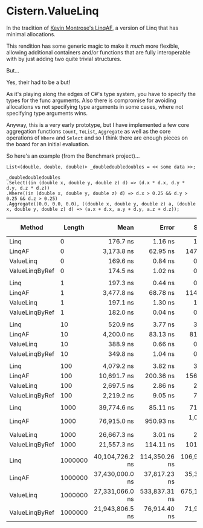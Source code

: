 # Cistern.ValueLinq

In the tradition of [Kevin Montrose's LinqAF](https://github.com/kevin-montrose/LinqAF), a version of Linq that has minimal allocations.

This rendition has some generic magic to make it _much_ more flexible, allowing additional containers and/or functions that are fully interoperable with by just adding two quite trivial structures.

But...

Yes, their had to be a but!

As it's playing along the edges of C#'s type system, you have to specify the types for the func arguments. Also there is compromise for avoiding allocations vs not specifying type arguments in some cases, where not specifying type arguments wins.

Anyway, this is a very early prototype, but I have implemented a few core aggregation functions `Count`, `ToList`, `Aggregate` as well as the core operations of `Where` and `Select` and so I think there are enough pieces on the board for an initial evaluation.

So here's an example (from the Benchmark project)...

```
List<(double, double, double)> _doubledoubledoubles = << some data >>;

_doubledoubledoubles
.Select((in (double x, double y, double z) d) => (d.x * d.x, d.y * d.y, d.z * d.z))
.Where((in (double x, double y, double z) d) => d.x > 0.25 && d.y > 0.25 && d.z > 0.25)
.Aggregate((0.0, 0.0, 0.0), ((double x, double y, double z) a, (double x, double y, double z) d) => (a.x + d.x, a.y + d.y, a.z + d.z));
```

|         Method |  Length |            Mean |         Error |        StdDev | Ratio | RatioSD |  Gen 0 | Gen 1 | Gen 2 | Allocated |
|--------------- |-------- |----------------:|--------------:|--------------:|------:|--------:|-------:|------:|------:|----------:|
|           Linq |       0 |        176.7 ns |       1.16 ns |       1.09 ns |  1.00 |    0.00 | 0.0420 |     - |     - |     176 B |
|         LinqAF |       0 |      3,173.8 ns |      62.95 ns |     147.14 ns | 18.22 |    0.93 |      - |     - |     - |         - |
|      ValueLinq |       0 |        169.6 ns |       0.84 ns |       0.78 ns |  0.96 |    0.01 |      - |     - |     - |         - |
| ValueLinqByRef |       0 |        174.5 ns |       1.02 ns |       0.96 ns |  0.99 |    0.01 |      - |     - |     - |         - |
|                |         |                 |               |               |       |         |        |       |       |           |
|           Linq |       1 |        197.3 ns |       0.44 ns |       0.41 ns |  1.00 |    0.00 | 0.0420 |     - |     - |     176 B |
|         LinqAF |       1 |      3,477.8 ns |      68.78 ns |     114.92 ns | 17.74 |    0.60 |      - |     - |     - |         - |
|      ValueLinq |       1 |        197.1 ns |       1.30 ns |       1.22 ns |  1.00 |    0.01 |      - |     - |     - |         - |
| ValueLinqByRef |       1 |        182.0 ns |       0.04 ns |       0.04 ns |  0.92 |    0.00 |      - |     - |     - |         - |
|                |         |                 |               |               |       |         |        |       |       |           |
|           Linq |      10 |        520.9 ns |       3.77 ns |       3.53 ns |  1.00 |    0.00 | 0.0420 |     - |     - |     176 B |
|         LinqAF |      10 |      4,200.0 ns |      83.13 ns |      81.65 ns |  8.06 |    0.16 |      - |     - |     - |         - |
|      ValueLinq |      10 |        388.9 ns |       0.66 ns |       0.59 ns |  0.75 |    0.01 |      - |     - |     - |         - |
| ValueLinqByRef |      10 |        349.8 ns |       1.04 ns |       0.97 ns |  0.67 |    0.00 |      - |     - |     - |         - |
|                |         |                 |               |               |       |         |        |       |       |           |
|           Linq |     100 |      4,079.2 ns |       3.82 ns |       3.57 ns |  1.00 |    0.00 | 0.0381 |     - |     - |     176 B |
|         LinqAF |     100 |     10,691.7 ns |     200.36 ns |     156.43 ns |  2.62 |    0.04 |      - |     - |     - |         - |
|      ValueLinq |     100 |      2,697.5 ns |       2.86 ns |       2.24 ns |  0.66 |    0.00 |      - |     - |     - |         - |
| ValueLinqByRef |     100 |      2,219.2 ns |       9.05 ns |       7.07 ns |  0.54 |    0.00 |      - |     - |     - |         - |
|                |         |                 |               |               |       |         |        |       |       |           |
|           Linq |    1000 |     39,774.6 ns |      85.11 ns |      71.07 ns |  1.00 |    0.00 |      - |     - |     - |     176 B |
|         LinqAF |    1000 |     76,915.0 ns |     950.93 ns |   1,095.10 ns |  1.94 |    0.03 |      - |     - |     - |         - |
|      ValueLinq |    1000 |     26,667.3 ns |       3.01 ns |       2.52 ns |  0.67 |    0.00 |      - |     - |     - |         - |
| ValueLinqByRef |    1000 |     21,557.3 ns |     114.11 ns |     101.16 ns |  0.54 |    0.00 |      - |     - |     - |         - |
|                |         |                 |               |               |       |         |        |       |       |           |
|           Linq | 1000000 | 40,104,726.2 ns | 114,350.26 ns | 106,963.31 ns |  1.00 |    0.00 |      - |     - |     - |     176 B |
|         LinqAF | 1000000 | 37,430,000.0 ns |  37,817.23 ns |  35,374.26 ns |  0.93 |    0.00 |      - |     - |     - |         - |
|      ValueLinq | 1000000 | 27,331,066.0 ns | 533,837.31 ns | 675,133.27 ns |  0.69 |    0.02 |      - |     - |     - |         - |
| ValueLinqByRef | 1000000 | 21,943,806.5 ns |  76,914.40 ns |  71,945.78 ns |  0.55 |    0.00 |      - |     - |     - |         - |
